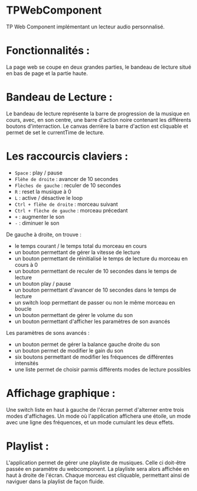 # TPWebComponent

TP Web Component implémentant un lecteur audio personnalisé.

# Fonctionnalités :
La page web se coupe en deux grandes parties, le bandeau de lecture situé en bas de page et la partie haute.

# Bandeau de Lecture :
Le bandeau de lecture représente la barre de progression de la musique en cours, avec, en son centre, une barre d'action noire contenant les différents boutons d'interraction.
Le canvas derrière la barre d'action est cliquable et permet de set le currentTime de lecture.

# Les raccourcis claviers :
  - ```Space``` : play / pause
  - ```Flèhe de droite``` : avancer de 10 secondes
  - ```Flèches de gauche``` : reculer de 10 secondes
  - ```R``` : reset la musique à 0
  - ```L``` : active / désactive le loop
  - ```Ctrl + flèhe de droite``` : morceau suivant
  - ```Ctrl + flèche de gauche``` : morceau précedant
  - ```+``` : augmenter le son
  - ```-``` : diminuer le son

De gauche à droite, on trouve :
  - le temps courant / le temps total du morceau en cours
  - un bouton permettant de gérer la vitesse de lecture
  - un bouton permettant de réinitialisé le temps de lecture du morceau en cours à 0
  - un bouton permettant de reculer de 10 secondes dans le temps de lecture
  - un bouton play / pause
  - un bouton permettant d'avancer de 10 secondes dans le temps de lecture
  - un switch loop permettant de passer ou non le même morceau en boucle
  - un bouton permettant de gérer le volume du son
  - un bouton permettant d'afficher les paramètres de son avancés

Les paramètres de sons avancés :
  - un bouton permet de gérer la balance gauche droite du son
  - un bouton permet de modifier le gain du son
  - six boutons permettant de modifier les fréquences de différentes intensités
  - une liste permet de choisir parmis différents modes de lecture possibles

# Affichage graphique :

Une switch liste en haut à gauche de l'écran permet d'alterner entre trois modes d'affichages. Un mode où l'application affichera une étoile, un mode avec une ligne des fréquences, et un mode cumulant les deux effets.

# Playlist :

L'application permet de gérer une playliste de musiques. Celle ci doit-être passée en paramètre du webcomponent. La playliste sera alors affichée en haut à droite de l'écran. Chaque morceau est cliquable, permettant ainsi de naviguer dans la playlist de façon fluide.

